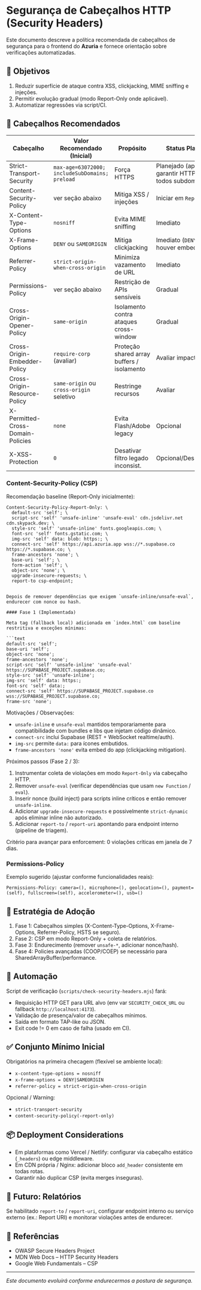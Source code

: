 # Segurança de Cabeçalhos HTTP (Security Headers)

Este documento descreve a política recomendada de cabeçalhos de segurança para o frontend do **Azuria** e fornece orientação sobre verificações automatizadas.

## 🎯 Objetivos

1. Reduzir superfície de ataque contra XSS, clickjacking, MIME sniffing e injeções.
2. Permitir evolução gradual (modo Report-Only onde aplicável).
3. Automatizar regressões via script/CI.

## 🧱 Cabeçalhos Recomendados

| Cabeçalho | Valor Recomendado (Inicial) | Propósito | Status Planejado |
|-----------|-----------------------------|-----------|------------------|
| Strict-Transport-Security | `max-age=63072000; includeSubDomains; preload` | Força HTTPS | Planejado (aplicar após garantir HTTPS em todos subdomínios) |
| Content-Security-Policy | ver seção abaixo | Mitiga XSS / injeções | Iniciar em `Report-Only` |
| X-Content-Type-Options | `nosniff` | Evita MIME sniffing | Imediato |
| X-Frame-Options | `DENY` ou `SAMEORIGIN` | Mitiga clickjacking | Imediato (`DENY` se não houver embed legítimo) |
| Referrer-Policy | `strict-origin-when-cross-origin` | Minimiza vazamento de URL | Imediato |
| Permissions-Policy | ver seção abaixo | Restrição de APIs sensíveis | Gradual |
| Cross-Origin-Opener-Policy | `same-origin` | Isolamento contra ataques cross-window | Gradual |
| Cross-Origin-Embedder-Policy | `require-corp` (avaliar) | Proteção shared array buffers / isolamento | Avaliar impacto |
| Cross-Origin-Resource-Policy | `same-origin` ou `cross-origin` seletivo | Restringe recursos | Avaliar |
| X-Permitted-Cross-Domain-Policies | `none` | Evita Flash/Adobe legacy | Opcional |
| X-XSS-Protection | `0` | Desativar filtro legado inconsist. | Opcional/Desnecessário |

### Content-Security-Policy (CSP)

Recomendação baseline (Report-Only inicialmente):

```http
Content-Security-Policy-Report-Only: \
  default-src 'self'; \
  script-src 'self' 'unsafe-inline' 'unsafe-eval' cdn.jsdelivr.net cdn.skypack.dev; \
  style-src 'self' 'unsafe-inline' fonts.googleapis.com; \
  font-src 'self' fonts.gstatic.com; \
  img-src 'self' data: blob: https:; \
  connect-src 'self' https://api.azuria.app wss://*.supabase.co https://*.supabase.co; \
  frame-ancestors 'none'; \
  base-uri 'self'; \
  form-action 'self'; \
  object-src 'none'; \
  upgrade-insecure-requests; \
  report-to csp-endpoint;


Depois de remover dependências que exigem `unsafe-inline/unsafe-eval`, endurecer com nonce ou hash.

#### Fase 1 (Implementada)

Meta tag (fallback local) adicionada em `index.html` com baseline restritiva e exceções mínimas:

```text
default-src 'self';
base-uri 'self';
object-src 'none';
frame-ancestors 'none';
script-src 'self' 'unsafe-inline' 'unsafe-eval' https://SUPABASE_PROJECT.supabase.co;
style-src 'self' 'unsafe-inline';
img-src 'self' data: https:;
font-src 'self' data:;
connect-src 'self' https://SUPABASE_PROJECT.supabase.co wss://SUPABASE_PROJECT.supabase.co;
frame-src 'none';
```

Motivações / Observações:

* `unsafe-inline` e `unsafe-eval` mantidos temporariamente para compatibilidade com bundles e libs que injetam código dinâmico.
* `connect-src` inclui Supabase (REST + WebSocket realtime/auth).
* `img-src` permite `data:` para ícones embutidos.
* `frame-ancestors 'none'` evita embed do app (clickjacking mitigation).

Próximos passos (Fase 2 / 3):

1. Instrumentar coleta de violações em modo `Report-Only` via cabeçalho HTTP.
2. Remover `unsafe-eval` (verificar dependências que usam `new Function` / `eval`).
3. Inserir nonce (build inject) para scripts inline críticos e então remover `unsafe-inline`.
4. Adicionar `upgrade-insecure-requests` e possivelmente `strict-dynamic` após eliminar inline não autorizado.
5. Adicionar `report-to` / `report-uri` apontando para endpoint interno (pipeline de triagem).

Critério para avançar para enforcement: 0 violações críticas em janela de 7 dias.


### Permissions-Policy

Exemplo sugerido (ajustar conforme funcionalidades reais):

```http
Permissions-Policy: camera=(), microphone=(), geolocation=(), payment=(self), fullscreen=(self), accelerometer=(), usb=()
```

## 🔄 Estratégia de Adoção

1. Fase 1: Cabeçalhos simples (X-Content-Type-Options, X-Frame-Options, Referrer-Policy, HSTS se seguro).
2. Fase 2: CSP em modo Report-Only + coleta de relatórios.
3. Fase 3: Endurecimento (remover `unsafe-*`, adicionar nonce/hash).
4. Fase 4: Policies avançadas (COOP/COEP) se necessário para SharedArrayBuffer/performance.

## 🧪 Automação

Script de verificação (`scripts/check-security-headers.mjs`) fará:

* Requisição HTTP GET para URL alvo (env var `SECURITY_CHECK_URL` ou fallback `http://localhost:4173`).
* Validação de presença/valor de cabeçalhos mínimos.
* Saída em formato TAP-like ou JSON.
* Exit code != 0 em caso de falha (usado em CI).

## ✅ Conjunto Mínimo Inicial

Obrigatórios na primeira checagem (flexível se ambiente local):

* `x-content-type-options = nosniff`
* `x-frame-options = DENY|SAMEORIGIN`
* `referrer-policy = strict-origin-when-cross-origin`

Opcional / Warning:

* `strict-transport-security`
* `content-security-policy(-report-only)`

## 📦 Deployment Considerations

* Em plataformas como Vercel / Netlify: configurar via cabeçalho estático (`_headers`) ou edge middleware.
* Em CDN própria / Nginx: adicionar bloco `add_header` consistente em todas rotas.
* Garantir não duplicar CSP (evita merges inseguras).

## 🧪 Futuro: Relatórios

Se habilitado `report-to` / `report-uri`, configurar endpoint interno ou serviço externo (ex.: Report URI) e monitorar violações antes de endurecer.

## 🧾 Referências

* OWASP Secure Headers Project
* MDN Web Docs – HTTP Security Headers
* Google Web Fundamentals – CSP

---

*Este documento evoluirá conforme endurecermos a postura de segurança.*
